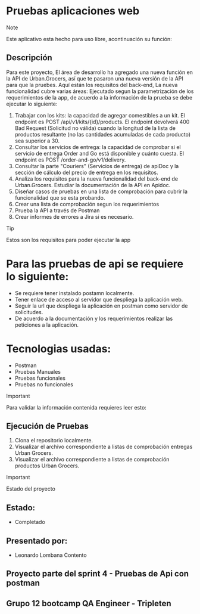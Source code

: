 # Pruebas aplicaciones web
> [!NOTE]
> Este aplicativo esta hecho para uso libre, acontinuación su función:

## Descripción
Para este proyecto, El área de desarrollo ha agregado una nueva función en la API de Urban.Grocers, así que te pasaron una nueva versión de la API para que la pruebes. Aquí están los requisitos del back-end, La nueva funcionalidad cubre varias áreas:
Ejecutado segun la parametrización de los requerimientos de la app, de acuerdo a la información de la prueba se debe ejecutar lo siguiente:

1. Trabajar con los kits: la capacidad de agregar comestibles a un kit. El endpoint es POST /api/v1/kits/{id}/products. El endpoint devolverá 400 Bad Request (Solicitud no válida) cuando la longitud de la lista de productos resultante (no las cantidades acumuladas de cada producto) sea superior a 30.
2. Consultar los servicios de entrega: la capacidad de comprobar si el servicio de entrega Order and Go está disponible y cuánto cuesta. El endpoint es POST /order-and-go/v1/delivery.
3. Consultar la parte "Couriers" (Servicios de entrega) de apiDoc y la sección de cálculo del precio de entrega en los requisitos.
4. Analiza los requisitos para la nueva funcionalidad del back-end de Urban.Grocers. Estudiar la documentación de la API en Apidoc.
5. Diseñar casos de pruebas en una lista de comprobación para cubrir la funcionalidad que se esta probando.
6. Crear una lista de comprobación segun los requerimientos
7. Prueba la API a través de Postman 
8. Crear informes de errores a Jira si es necesario.

> [!TIP]
> Estos son los requisitos para poder ejecutar la app

# Para las pruebas de api se requiere lo siguiente:
- Se requiere tener instalado postamn localmente.
- Tener enlace de acceso al servidor que despliega la aplicación web.
- Seguir la url que despliega la aplicación en postman como servidor de solicitudes.
- De acuerdo a la documentación y los requerimientos realizar las peticiones a la aplicación.

# Tecnologias usadas:
- Postman
- Pruebas Manuales
- Pruebas funcionales
- Pruebas no funcionales

> [!IMPORTANT]
> Para validar la información contenida requieres leer esto:

## Ejecución de Pruebas 
1. Clona el repositorio localmente.
2. Visualizar el archivo correspondiente a listas de comprobación entregas Urban Grocers.
4. Visualizar el archivo correspondiente a listas de comprobación productos Urban Grocers.

> [!IMPORTANT]
> Estado del proyecto

## Estado:
- Completado

## Presentado por:
- Leonardo Lombana Contento

## Proyecto parte del sprint 4 - Pruebas de Api con postman
## Grupo 12 bootcamp QA Engineer - Tripleten
